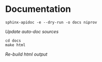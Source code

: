 Documentation
=============

```
sphinx-apidoc -e --dry-run -o docs niprov
```
*Update auto-doc sources*

```
cd docs
make html
```
*Re-build html output*
